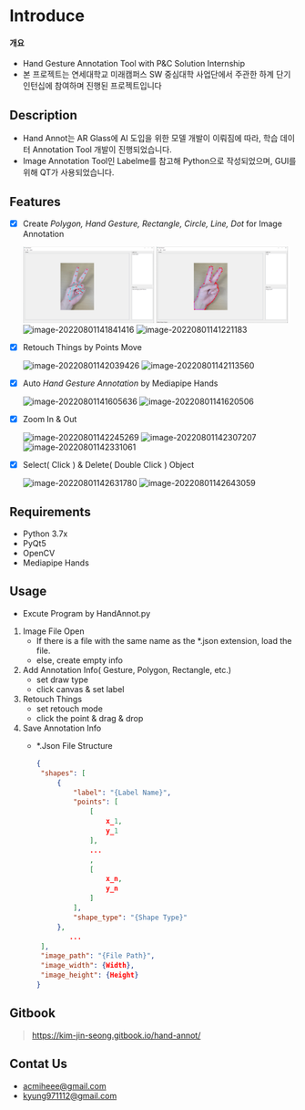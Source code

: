 # Introduce

#### 개요

* Hand Gesture Annotation Tool with P\&C Solution Internship
* 본 프로젝트는 연세대학교 미래캠퍼스 SW 중심대학 사업단에서 주관한 하계 단기 인턴십에 참여하며 진행된 프로젝트입니다

## Description

* Hand Annot는 AR Glass에 AI 도입을 위한 모델 개발이 이뤄짐에 따라, 학습 데이터 Annotation Tool 개발이 진행되었습니다.
* Image Annotation Tool인 Labelme를 참고해 Python으로 작성되었으며, GUI를 위해 QT가 사용되었습니다.

## Features
- [x] Create *Polygon, Hand Gesture, Rectangle, Circle, Line, Dot* for Image Annotation

  <img src="https://github.com/KimJinSeong-Git/Hand-Gesture-Annotation-Tool/blob/master/Resource/readme/Auto_After.png" alt="image-20220801140559289" width="48%" />
  <img src="https://github.com/KimJinSeong-Git/Hand-Gesture-Annotation-Tool/blob/master/Resource/readme/Create_Polygon.png" alt="image-20220801141136646" width="48%" />
  <img src="https://github.com/KimJinSeong-Git/Hand-Gesture-Annotation-Tool/blob/master/Resource/readme\Create_Gesture.png" alt="image-20220801141841416" width="48%" />
  <img src="https://github.com/KimJinSeong-Git/Hand-Gesture-Annotation-Tool/blob/master/Resource\readme\Create_Rectangle.png" alt="image-20220801141221183" width="48%" />

- [x] Retouch Things by Points Move

  <img src="https://github.com/KimJinSeong-Git/Hand-Gesture-Annotation-Tool/blob/master/Resource\readme\Retouch_Before.png" alt="image-20220801142039426" width="48%" />
  <img src="https://github.com/KimJinSeong-Git/Hand-Gesture-Annotation-Tool/blob/master/Resource\readme\Retouch_After.png" alt="image-20220801142113560" width="48%" />

- [x] Auto *Hand Gesture Annotation* by Mediapipe Hands

  <img src="https://github.com/KimJinSeong-Git/Hand-Gesture-Annotation-Tool/blob/master/Resource\readme\Auto_Before.png" alt="image-20220801141605636" width="48%" />
  <img src="https://github.com/KimJinSeong-Git/Hand-Gesture-Annotation-Tool/blob/master/Resource\readme\Auto_After.png" alt="image-20220801141620506" width="48%" />

- [x] Zoom In & Out

  <img src="https://github.com/KimJinSeong-Git/Hand-Gesture-Annotation-Tool/blob/master/Resource\readme\Zoom_Before.png" alt="image-20220801142245269" width="32%" />
  <img src="https://github.com/KimJinSeong-Git/Hand-Gesture-Annotation-Tool/blob/master/Resource\readme\Zoom_In.png" alt="image-20220801142307207" width="32%" />
  <img src="https://github.com/KimJinSeong-Git/Hand-Gesture-Annotation-Tool/blob/master/Resource\readme\Zoom_Out.png" alt="image-20220801142331061" width="32%" />

- [x] Select( Click ) & Delete( Double Click ) Object

  <img src="https://github.com/KimJinSeong-Git/Hand-Gesture-Annotation-Tool/blob/master/Resource\readme\Object_Select.png" alt="image-20220801142631780" width="48%" />
  <img src="https://github.com/KimJinSeong-Git/Hand-Gesture-Annotation-Tool/blob/master/Resource\readme\Object_Delete.png" alt="image-20220801142643059" width="48%" />


## Requirements

* Python 3.7x
* PyQt5
* OpenCV
* Mediapipe Hands

## Usage

*   Excute Program by HandAnnot.py

1. Image File Open
   * If there is a file with the same name as the \*.json extension, load the file.
   * else, create empty info
2. Add Annotation Info( Gesture, Polygon, Rectangle, etc.)
   * set draw type
   * click canvas & set label
3. Retouch Things
   * set retouch mode
   * click the point & drag & drop
4. Save Annotation Info
   *   \*.Json File Structure

       ```json
       {
       	"shapes": [
       		{
       			"label": "{Label Name}",
       			"points": [
       				[
       					x_1,
       					y_1
       				],
       				...
       				,
       				[
       					x_n,
       					y_n
       				]
       			],
       			"shape_type": "{Shape Type}"
       		},
               ...
       	],
       	"image_path": "{File Path}",
       	"image_width": {Width},
       	"image_height": {Height}
       }
       ```

## Gitbook

> https://kim-jin-seong.gitbook.io/hand-annot/

## Contat Us

* acmiheee@gmail.com
* kyung971112@gmail.com
